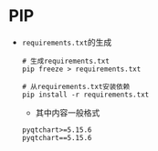 # PIP

- `requirements.txt`的生成

  ```shell
  # 生成requirements.txt
  pip freeze > requirements.txt 
  
  # 从requirements.txt安装依赖
  pip install -r requirements.txt 
  ```

  - 其中内容一般格式

  ```
  pyqtchart>=5.15.6
  pyqtchart==5.15.6
  ```

  

